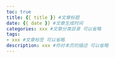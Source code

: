 ```yaml
---
toc: true
title: {{ title }} #文章标题
date: {{ date }} #文章生成时间
categories: xxx #文章分类目录 可以省略
tags: 
- xxx #文章标签 可以省略
description: xxx #你对本页的描述 可以省略
---
```

